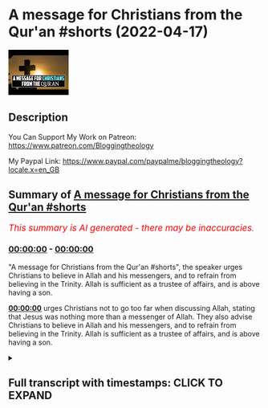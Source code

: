 # A message for Christians from the Qur'an #shorts (2022-04-17)

![alt A message for Christians from the Qur'an #shorts](EYs_2mSzpjY.jpg "A message for Christians from the Qur'an #shorts")

## Description

You Can Support My Work on Patreon:
https://www.patreon.com/Bloggingtheology

My Paypal Link: 
https://www.paypal.com/paypalme/bloggingtheology?locale.x=en_GB

## Summary of [A message for Christians from the Qur'an #shorts](https://www.youtube.com/watch?v=EYs_2mSzpjY)


*<span style="color:red; font-size:125%">This summary is AI generated - there may be inaccuracies</span>. [](/)*

### [00:00:00](https://www.youtube.com/watch?v=EYs_2mSzpjY&t=0) - [00:00:00](https://www.youtube.com/watch?v=EYs_2mSzpjY&t=0)

"A message for Christians from the Qur'an #shorts", the speaker urges Christians to believe in Allah and his messengers, and to refrain from believing in the Trinity. Allah is sufficient as a trustee of affairs, and is above having a son.

**[00:00:00](https://www.youtube.com/watch?v=EYs_2mSzpjY&t=0)** urges Christians not to go too far when discussing Allah, stating that Jesus was nothing more than a messenger of Allah. They also advise Christians to believe in Allah and his messengers, and to refrain from believing in the Trinity. Allah is sufficient as a trustee of affairs, and is above having a son.

<details><summary><h2>Full transcript with timestamps: CLICK TO EXPAND</h2></summary>

[0:00:00](https://youtu.be/EYs_2mSzpjY?t=0) o people of the book do not go to  
[0:00:03](https://youtu.be/EYs_2mSzpjY?t=3) extremes regarding your faith say  
[0:00:06](https://youtu.be/EYs_2mSzpjY?t=6) nothing about allah except the truth  
[0:00:09](https://youtu.be/EYs_2mSzpjY?t=9) the messiah jesus son of mary was no  
[0:00:13](https://youtu.be/EYs_2mSzpjY?t=13) more than a messenger of allah and the  
[0:00:16](https://youtu.be/EYs_2mSzpjY?t=16) fulfillment of his word through mary and  
[0:00:19](https://youtu.be/EYs_2mSzpjY?t=19) a spirit created by a command from him  
[0:00:23](https://youtu.be/EYs_2mSzpjY?t=23) so believe in allah and his messengers  
[0:00:26](https://youtu.be/EYs_2mSzpjY?t=26) and do not say trinity stop for your own  
[0:00:30](https://youtu.be/EYs_2mSzpjY?t=30) good allah is only one god glory be to  
[0:00:34](https://youtu.be/EYs_2mSzpjY?t=34) him he is far above having a son  
[0:00:38](https://youtu.be/EYs_2mSzpjY?t=38) to him belongs whatever is in the  
[0:00:41](https://youtu.be/EYs_2mSzpjY?t=41) heavens and whatever is on the earth  
[0:00:45](https://youtu.be/EYs_2mSzpjY?t=45) and allah is sufficient as a trustee of  
[0:00:48](https://youtu.be/EYs_2mSzpjY?t=48) affairs  

</details>
